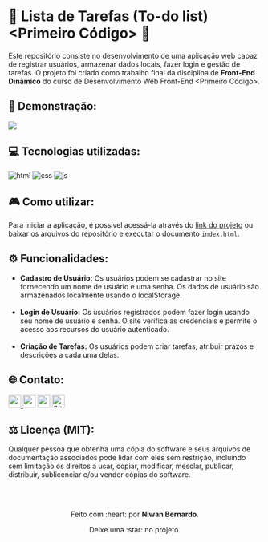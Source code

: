<!-- Início da seção de introdução -->
<h1>🚀 Lista de Tarefas (To-do list) &lt;Primeiro Código&gt; 📝</h1>
<p>Este repositório consiste no desenvolvimento de uma aplicação web capaz de registrar usuários, armazenar dados locais, fazer login e gestão de tarefas. O projeto foi criado como trabalho final da disciplina de <b>Front-End Dinâmico</b> do curso de Desenvolvimento Web Front-End &lt;Primeiro Código&gt;.</p> 
<!-- Fim da seção de introdução -->


<!-- Início da seção de demonstração -->
<h2>🎥 Demonstração: </h2>
<a href=""><img src="https://i.postimg.cc/sXmTDqd2/Miniatura-Formulario-Java-Script.png" target="_blank"> </a>
<!-- Fim da seção de demonstração -->


<!-- Início da seção de usos -->
<h2>💻 Tecnologias utilizadas: </h2>
<p>
  <img align="center" alt="html" src="https://img.shields.io/badge/html5-%23E34F26.svg?style=for-the-badge&logo=html5&logoColor=white"/>
  <img align="center" alt="css" src="https://img.shields.io/badge/css3-%231572B6.svg?style=for-the-badge&logo=css3&logoColor=white"/>
  <img align="center" alt="js" src="https://img.shields.io/badge/javascript-%23323330.svg?style=for-the-badge&logo=javascript&logoColor=%23F7DF1E"/>
</p>
<!-- Fim da seção de usos -->


<!-- Início da seção de usos -->
<h2>🎮 Como utilizar: </h2>
<p>Para iniciar a aplicação, é possível acessá-la através do <a href="">link do projeto</a> ou baixar os arquivos do repositório e executar o documento <code>index.html</code>.</p>
<!-- Fim da seção de usos -->

<!-- Início da seção de funcionalidades -->
<h2>⚙️ Funcionalidades: </h2>
<ul>
  <li><b>Cadastro de Usuário:</b> Os usuários podem se cadastrar no site fornecendo um nome de
usuário e uma senha. Os dados de usuário são armazenados localmente usando o
localStorage.
</li>
  <br>
  <li><b>Login de Usuário:</b> Os usuários registrados podem fazer login usando seu nome de usuário
e senha. O site verifica as credenciais e permite o acesso aos recursos do usuário
autenticado.
</li>
  <br>
    <li><b>Criação de Tarefas:</b> Os usuários podem criar tarefas, atribuir prazos e descrições a cada
uma delas.</li>
</ul>
<!-- Fim da seção de funcionalidades -->


<!-- Início da seção "Contato" -->
<h2>🌐 Contato: </h2>
<p>
<a href="https://www.linkedin.com/in/niwanbernardo/"><img src="https://img.shields.io/badge/linkedin-%230077B5.svg?&style=for-the-badge&logo=linkedin&logoColor=white" target="_blank" height=25> </a>
<a href="https://api.whatsapp.com/send?phone=5511991359164" target="_blank"><img src="https://img.shields.io/badge/WhatsApp-25D366?style=for-the-badge&logo=whatsapp&logoColor=white" target="_blank" height=25></a>
<a href="https://www.instagram.com/devniwan/"><img src="https://img.shields.io/badge/instagram-%23E4405F.svg?&style=for-the-badge&logo=instagram&logoColor=white" target="_blank" height=25></a> 
<a href="https://github.com/niwanbernardo" target="_blank"><img alt="Github" src="https://img.shields.io/badge/GitHub-%2312100E.svg?&style=for-the-badge&logo=Github&logoColor=white" target="_blank" height=25 /></a>
</p>
<!-- Fim da seção "Contato" -->


<!-- Início da seção de licença -->
<h2>⚖️ Licença (MIT): </h2>
<p> Qualquer pessoa que obtenha uma cópia do software e seus arquivos de documentação associados pode lidar com eles sem restrição, incluindo sem limitação os direitos a usar, copiar, modificar, mesclar, publicar, distribuir, sublicenciar e/ou vender cópias do software. </p>
<!-- Fim da seção de licença -->

<br>
<br>

<!-- Início da seção "Finalização" -->
<div align="center">
  <p>Feito com :heart: por <b>Niwan Bernardo</b>.</p>
  <p>Deixe uma :star: no projeto.</p>
</div>
<!-- Fim da seção "Finalização" -->
